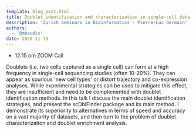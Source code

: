 ```yaml
---
template: blog_post.html
title: Doublet identification and characterization in single-cell data
description: 'Zurich Seminars in Bioinformatics - Pierre-Luc Germain'
authors:
  - '@mbaudis'
date: 2020-11-19
---
```




* 12:15 om  ZOOM Call



Doublets (i.e. two cells captured as a single cell) can form at a high frequency in single-cell sequencing studies (often 10-20%). They can appear as spurious 'new cell types' or distort trajectory and co-expression analyses. While experimental strategies can be used to mitigate this effect, they are insufficient and need to be complemented with doublet identification methods.<!--more-->
In this talk I discuss the main doublet identification strategies, and present the scDblFinder package and its main method. I demonstrate its superiority to alternatives in terms of speed and accuracy on a vast majority of datasets, and then turn to the problem of doublet characterization and doublet enrichment analysis.
